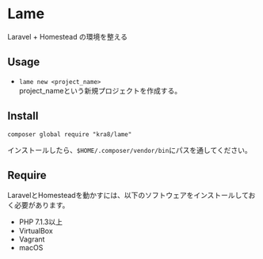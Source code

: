 # Lame
Laravel + Homestead の環境を整える  

## Usage
* `lame new <project_name>`  
project_nameという新規プロジェクトを作成する。

## Install
```
composer global require "kra8/lame"
```

インストールしたら、`$HOME/.composer/vendor/bin`にパスを通してください。

## Require
LaravelとHomesteadを動かすには、以下のソフトウェアをインストールしておく必要があります。

* PHP 7.1.3以上
* VirtualBox
* Vagrant
* macOS
